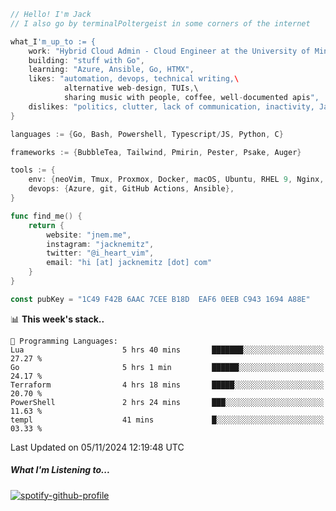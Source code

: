 ```go
// Hello! I'm Jack
// I also go by terminalPoltergeist in some corners of the internet

what_I'm_up_to := {
    work: "Hybrid Cloud Admin - Cloud Engineer at the University of Minnesota",
    building: "stuff with Go",
    learning: "Azure, Ansible, Go, HTMX",
    likes: "automation, devops, technical writing,\
            alternative web-design, TUIs,\
            sharing music with people, coffee, well-documented apis",
    dislikes: "politics, clutter, lack of communication, inactivity, Java",
}

languages := {Go, Bash, Powershell, Typescript/JS, Python, C}

frameworks := {BubbleTea, Tailwind, Pmirin, Pester, Psake, Auger}

tools := {
    env: {neoVim, Tmux, Proxmox, Docker, macOS, Ubuntu, RHEL 9, Nginx, DigitalOcean, Cloudflare},
    devops: {Azure, git, GitHub Actions, Ansible},
}

func find_me() {
    return {
        website: "jnem.me",
        instagram: "jacknemitz",
        twitter: "@i_heart_vim",
        email: "hi [at] jacknemitz [dot] com"
    }
}

const pubKey = "1C49 F42B 6AAC 7CEE B18D  EAF6 0EEB C943 1694 A88E"
```

<!--START_SECTION:waka-->
📊 **This week's stack..** 

```text
💬 Programming Languages: 
Lua                      5 hrs 40 mins       ███████░░░░░░░░░░░░░░░░░░   27.27 % 
Go                       5 hrs 1 min         ██████░░░░░░░░░░░░░░░░░░░   24.17 % 
Terraform                4 hrs 18 mins       █████░░░░░░░░░░░░░░░░░░░░   20.70 % 
PowerShell               2 hrs 24 mins       ███░░░░░░░░░░░░░░░░░░░░░░   11.63 % 
templ                    41 mins             █░░░░░░░░░░░░░░░░░░░░░░░░   03.33 % 
```


 Last Updated on 05/11/2024 12:19:48 UTC
<!--END_SECTION:waka-->

##### What I'm Listening to...

[![spotify-github-profile](https://jnem.me/listening-item?maxAge=2592000)](https://jnem.me/listening)
